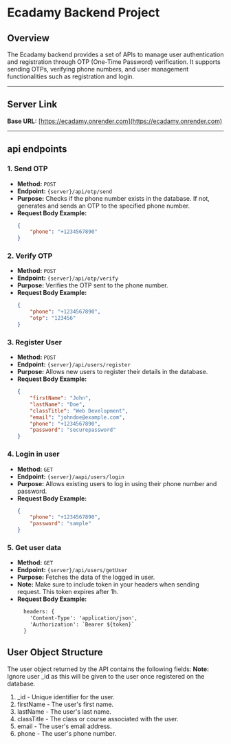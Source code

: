 # Ecadamy Backend Project

## Overview

The Ecadamy backend provides a set of APIs to manage user authentication and registration through OTP (One-Time Password) verification. It supports sending OTPs, verifying phone numbers, and user management functionalities such as registration and login.

---

## Server Link

**Base URL:** [https://ecadamy.onrender.com](https://ecadamy.onrender.com)

---

## api endpoints

### 1. Send OTP

-   **Method:** `POST`
-   **Endpoint:** `{server}/api/otp/send`
-   **Purpose:** Checks if the phone number exists in the database. If not, generates and sends an OTP to the specified phone number.
-   **Request Body Example:**
    ```json
    {
        "phone": "+1234567890"
    }
    ```

### 2. Verify OTP

-   **Method:** `POST`
-   **Endpoint:** `{server}/api/otp/verify`
-   **Purpose:** Verifies the OTP sent to the phone number.
-   **Request Body Example:**
    ```json
    {
        "phone": "+1234567890",
        "otp": "123456"
    }
    ```

### 3. Register User

-   **Method:** `POST`
-   **Endpoint:** `{server}/api/users/register`
-   **Purpose:** Allows new users to register their details in the database.
-   **Request Body Example:**
    ```json
    {
        "firstName": "John",
        "lastName": "Doe",
        "classTitle": "Web Development",
        "email": "johndoe@example.com",
        "phone": "+1234567890",
        "password": "securepassword"
    }
    ```

### 4. Login in user

-   **Method:** `GET`
-   **Endpoint:** `{server}/aapi/users/login`
-   **Purpose:** Allows existing users to log in using their phone number and password.
-   **Request Body Example:**
    ```json
    {
        "phone": "+1234567890",
        "password": "sample"
    }
    ```

### 5. Get user data

-   **Method:** `GET`
-   **Endpoint:** `{server}/api/users/getUser`
-   **Purpose:** Fetches the data of the logged in user.
-   **Note:** Make sure to include token in your headers when sending request. This token expires after 1h.
-   **Request Body Example:**
    ```txt
      headers: {
        'Content-Type': 'application/json',
        'Authorization': `Bearer ${token}`
      }
    ```

## User Object Structure

The user object returned by the API contains the following fields:
**Note:** Ignore user \_id as this will be given to the user once registered on the database.

1. \_id - Unique identifier for the user.
2. firstName - The user's first name.
3. lastName - The user's last name.
4. classTitle - The class or course associated with the user.
5. email - The user's email address.
6. phone - The user's phone number.
